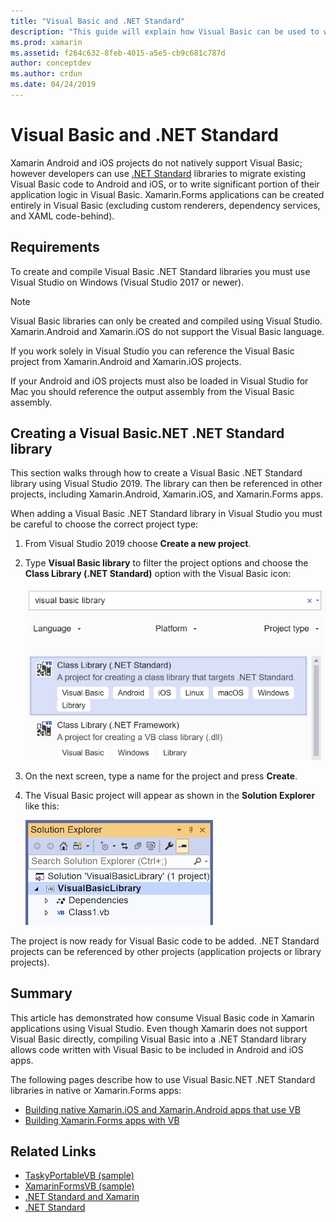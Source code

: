 ```yaml
---
title: "Visual Basic and .NET Standard"
description: "This guide will explain how Visual Basic can be used to write .NET Standard projects that can be used in solutions targeting Xamarin.iOS and Xamarin.Android."
ms.prod: xamarin
ms.assetid: f264c632-8feb-4015-a5e5-cb9c681c787d
author: conceptdev
ms.author: crdun
ms.date: 04/24/2019
---
```


# Visual Basic and .NET Standard

Xamarin Android and iOS projects do not natively support Visual Basic; however developers can use [.NET Standard](~/cross-platform/app-fundamentals/net-standard.md) libraries to migrate existing Visual Basic code to Android and iOS, or to write significant portion of their application logic in Visual Basic. Xamarin.Forms applications can be created entirely in Visual Basic (excluding custom renderers, dependency services, and XAML code-behind).

## Requirements

To create and compile Visual Basic .NET Standard libraries you must use Visual Studio on Windows (Visual Studio 2017 or newer).

> [!NOTE]
> Visual Basic libraries can only be created and compiled using Visual Studio. Xamarin.Android and Xamarin.iOS do not support the Visual Basic language.
>
> If you work solely in Visual Studio you can reference the Visual Basic project from Xamarin.Android and Xamarin.iOS projects.
>
> If your Android and iOS projects must also be loaded in Visual Studio for Mac you should reference the output assembly from the Visual Basic assembly.

## Creating a Visual Basic.NET .NET Standard library

This section walks through how to create a Visual Basic .NET Standard library using Visual Studio 2019.
The library can then be referenced in other projects, including Xamarin.Android, Xamarin.iOS, and Xamarin.Forms apps.

When adding a Visual Basic .NET Standard library in Visual Studio you must be careful to choose the correct project type:

1. From Visual Studio 2019 choose **Create a new project**.

2. Type **Visual Basic library** to filter the project options and choose the **Class Library (.NET Standard)** option with the Visual Basic icon:

    [![Filter for Visual Basic library](xamarin-forms-images/06-sml.png)](xamarin-forms-images/06.png#lightbox)

3. On the next screen, type a name for the project and press **Create**.

4. The Visual Basic project will appear as shown in the  **Solution Explorer** like this:

    [![Empty Visual Basic project](images/new-library-sml.png)](images/new-library.png#lightbox)

The project is now ready for Visual Basic code to be added. .NET Standard projects can be referenced by other projects (application projects or library projects).

## Summary

This article has demonstrated how consume Visual Basic code in Xamarin applications using Visual Studio. Even though Xamarin does not support Visual Basic directly, compiling Visual Basic into a .NET Standard library allows code written with Visual Basic to be included in Android and iOS apps.

The following pages describe how to use Visual Basic.NET .NET Standard libraries in native or Xamarin.Forms apps:

- [Building native Xamarin.iOS and Xamarin.Android apps that use VB](native-apps.md)
- [Building Xamarin.Forms apps with VB](xamarin-forms.md)

## Related Links

- [TaskyPortableVB (sample)](https://github.com/xamarin/mobile-samples/tree/master/VisualBasic/TaskyPortableVB)
- [XamarinFormsVB (sample)](https://github.com/xamarin/mobile-samples/tree/master/VisualBasic/XamarinFormsVB)
- [.NET Standard and Xamarin](~/cross-platform/app-fundamentals/net-standard.md)
- [.NET Standard](/dotnet/standard/net-standard/)
